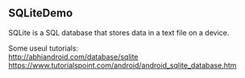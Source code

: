 ## SQLiteDemo
SQLite is a SQL database that stores data in a text file on a device. 
  
Some useul tutorials:  
http://abhiandroid.com/database/sqlite  
https://www.tutorialspoint.com/android/android_sqlite_database.htm
